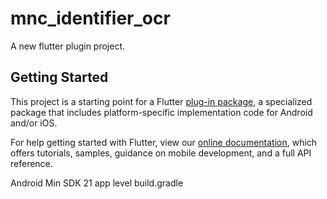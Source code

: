 # mnc_identifier_ocr

A new flutter plugin project.

## Getting Started

This project is a starting point for a Flutter
[plug-in package](https://flutter.dev/developing-packages/),
a specialized package that includes platform-specific implementation code for
Android and/or iOS.

For help getting started with Flutter, view our
[online documentation](https://flutter.dev/docs), which offers tutorials,
samples, guidance on mobile development, and a full API reference.

Android
Min SDK 21 app level build.gradle
<activity android:name="id.mncinnovation.ocr.CaptureOCRActivity" android:theme="@style/Theme.AppCompat.Light.NoActionBar" />

